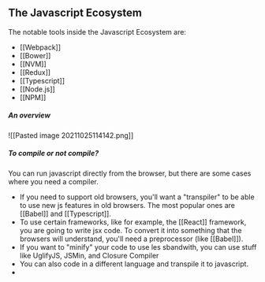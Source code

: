 ## The Javascript Ecosystem


The notable tools inside the Javascript Ecosystem are:
- [[Webpack]]
- [[Bower]]
- [[NVM]]
- [[Redux]]
- [[Typescript]]
- [[Node.js]]
- [[NPM]]

##### An overview
![[Pasted image 20211025114142.png]]

##### To compile or not compile?
You can run javascript directly from the browser, but there are some cases where you need a compiler.
- If you need to support old browsers, you'll want a "transpiler" to be able to use new js features in old browsers. The most popular ones are [[Babel]] and [[Typescript]].
- To use certain frameworks, like for example, the [[React]] framework, you are going to write jsx code. To convert it into something that the browsers will understand,  you'll need a preprocessor (like [[Babel]]).
- If you want to "minify" your code to use les sbandwith, you can use stuff like UglifyJS, JSMin, and Closure Compiler
- You can also code in a different language and transpile it to javascript.
- 
